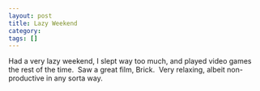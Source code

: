 ```yaml
---
layout: post
title: Lazy Weekend
category: 
tags: []
---
```



Had a very lazy weekend, I slept way too much, and played video games the rest of the time.  Saw a great film, Brick.  Very relaxing, albeit non-productive in any sorta way.
